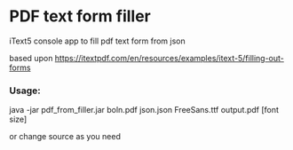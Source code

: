 # PDF text form filler
iText5 console app to fill pdf text form from json 

based upon https://itextpdf.com/en/resources/examples/itext-5/filling-out-forms

### Usage:

java -jar pdf_from_filler.jar boln.pdf json.json FreeSans.ttf output.pdf [font size]

or change source as you need
